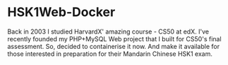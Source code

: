 # HSK1Web-Docker
Back in 2003 I studied HarvardX' amazing course - CS50 at edX. I've recently founded my PHP+MySQL Web project that I built for CS50's final assessment. So, decided to containerise it now. And make it available for those interested in preparation for their Mandarin Chinese HSK1 exam.
